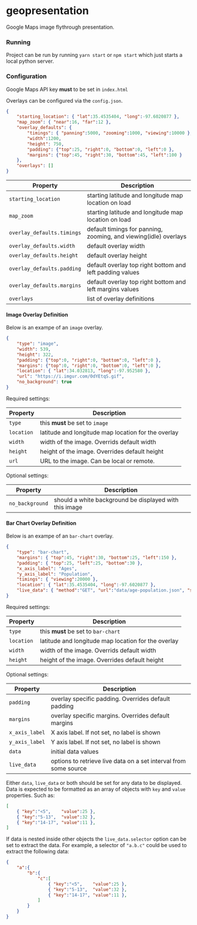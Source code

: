 # geopresentation
Google Maps image flythrough presentation.

### Running
Project can be run by running `yarn start` or `npm start` which just starts a local python server.


### Configuration

Google Maps API key **must** to be set in `index.html`

Overlays can be configured via the `config.json`. 

```json
{
	"starting_location": { "lat":35.4535404, "long":-97.6020877 },
	"map_zoom": { "near":16, "far":12 },
	"overlay_defaults": { 
		"timings": { "panning":5000, "zooming":1000, "viewing":10000 },
		"width":1200,
		"height": 750,
		"padding": {"top":25, "right":0, "bottom":0, "left":0 },
		"margins": {"top":45, "right":30, "bottom":45, "left":100 }
   	},
	"overlays": []
}
```

| Property | Description |
| -------- | ----------- |
| `starting_location` | starting latitude and longitude map location on load |
| `map_zoom` | starting latitude and longitude map location on load |
| `overlay_defaults.timings` | default timings for panning, zooming, and viewing(idle) overlays |
| `overlay_defaults.width` | default overlay width |
| `overlay_defaults.height` | default overlay height |
| `overlay_defaults.padding` | default overlay top right bottom and left padding values |
| `overlay_defaults.margins` | default overlay top right bottom and left margins values |
| `overlays` | list of overlay definitions |



#### Image Overlay Definition

Below is an exampe of an `image` overlay.

```json
{
	"type": "image",
	"width": 539,
	"height": 322,
	"padding": {"top":0, "right":0, "bottom":0, "left":0 },
	"margins": {"top":0, "right":0, "bottom":0, "left":0 },
	"location": { "lat":34.032813, "long":-97.952580 },
	"url": "https://i.imgur.com/0dYEtqS.gif",
	"no_background": true
}
```

Required settings:

| Property | Description |
| -------- | ----------- |
| `type` | this **must** be set to `image` |
| `location` | latitude and longitude map location for the overlay |
| `width` | width of the image. Overrids default width |
| `height` | height of the image. Overrides default height |
| `url` | URL to the image. Can be local or remote. |

Optional settings:

| Property | Description |
| -------- | ----------- |
| `no_background` | should a white background be displayed with this image |



#### Bar Chart Overlay Definition

Below is an exampe of an `bar-chart` overlay.

```json
{
	"type": "bar-chart",
	"margins": { "top":45, "right":30, "bottom":25, "left":150 },
	"padding": { "top":25, "left":25, "bottom":30 },
	"x_axis_label": "Ages",
	"y_axis_label": "Population",
	"timings": { "viewing":20000 },
	"location": { "lat":35.4535404, "long":-97.6020877 },
	"live_data": { "method":"GET", "url":"data/age-population.json", "selector":"data.population", "interval":5000 }
}
```

Required settings:

| Property | Description |
| -------- | ----------- |
| `type` | this **must** be set to `bar-chart` |
| `location` | latitude and longitude map location for the overlay |
| `width` | width of the image. Overrids default width |
| `height` | height of the image. Overrides default height |

Optional settings:

| Property | Description |
| -------- | ----------- |
| `padding` | overlay specific padding. Overrides default padding |
| `margins` | overlay specific margins. Overrides default margins |
| `x_axis_label` | X axis label. If not set, no label is shown |
| `y_axis_label` | Y axis label. If not set, no label is shown |
| `data` | initial data values |
| `live_data` | options to retrieve live data on a set interval from some source |


Either `data`, `live_data` or both should be set for any data to be displayed. Data is expected to be formatted as an array of objects with `key` and `value` properties. Such as:

```json
[
	{ "key":"<5",    "value":25 },
	{ "key":"5-13",  "value":32 },
	{ "key":"14-17", "value":11 },
]
```

If data is nested inside other objects the `live_data.selector` option can be set to extract the data. For example, a selector of `"a.b.c"` could be used to extract the following data:

```json
{
	"a":{
		"b":{
			"c":[
				{ "key":"<5",    "value":25 },
				{ "key":"5-13",  "value":32 },
				{ "key":"14-17", "value":11 },
			]
		}
	}
}
```
